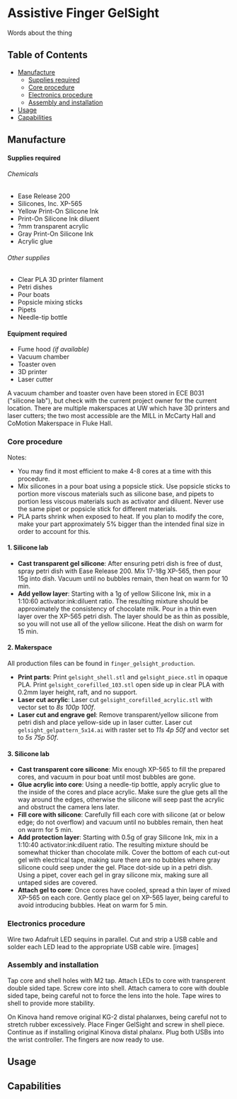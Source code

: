 # Assistive Finger GelSight

Words about the thing

## Table of Contents

* [Manufacture](#manufacture)  
  * [Supplies required](#supplies)  
  * [Core procedure](#coreprocedure)  
  * [Electronics procedure](#electronicsprocedure)  
  * [Assembly and installation](#aandi)  
* [Usage](#usage)
* [Capabilities](#capabilities)

## Manufacture

#### Supplies required<a name="supplies"/>
###### Chemicals
* Ease Release 200
* Silicones, Inc. XP-565
* Yellow Print-On Silicone Ink
* Print-On Silicone Ink diluent
* ?mm transparent acrylic
* Gray Print-On Silicone Ink
* Acrylic glue
<!--* Silicone glue-->
###### Other supplies
* Clear PLA 3D printer filament
* Petri dishes
* Pour boats
* Popsicle mixing sticks
* Pipets
* Needle-tip bottle

#### Equipment required
* Fume hood *(if available)*
* Vacuum chamber
* Toaster oven
* 3D printer
* Laser cutter

A vacuum chamber and toaster oven have been stored in ECE B031 ("silicone lab"), but check with the current project owner for the current location. There are multiple makerspaces at UW which have 3D printers and laser cutters; the two most accessible are the MILL in McCarty Hall and CoMotion Makerspace in Fluke Hall.

### Core procedure<a name="coreprocedure"/>  
Notes:
* You may find it most efficient to make 4-8 cores at a time with this procedure.
* Mix silicones in a pour boat using a popsicle stick. Use popsicle sticks to portion more viscous materials such as silicone base, and pipets to portion less viscous materials such as activator and diluent. Never use the same pipet or popsicle stick for different materials. 
* PLA parts shrink when exposed to heat. If you plan to modify the core, make your part approximately 5% bigger than the intended final size in order to account for this.
#### 1. Silicone lab
* __Cast transparent gel silicone__: After ensuring petri dish is free of dust, spray petri dish with Ease Release 200. Mix 17-18g XP-565, then pour 15g into dish. Vacuum until no bubbles remain, then heat on warm for 10 min.
* __Add yellow layer__: Starting with a 1g of yellow Silicone Ink, mix in a 1:10:60 activator:ink:diluent ratio. The resulting mixture should be approximately the consistency of chocolate milk. Pour in a thin even layer over the XP-565 petri dish. The layer should be as thin as possible, so you will not use all of the yellow silicone. Heat the dish on warm for 15 min.

#### 2. Makerspace
All production files can be found in `finger_gelsight_production`.
* **Print parts**: Print `gelsight_shell.stl` and `gelsight_piece.stl` in opaque PLA. Print `gelsight_corefilled_103.stl` open side up in clear PLA with 0.2mm layer height, raft, and no support.
* **Laser cut acrylic**: Laser cut `gelsight_corefilled_acrylic.stl` with vector set to *8s 100p 100f*.
* **Laser cut and engrave gel**: Remove transparent/yellow silicone from petri dish and place yellow-side up in laser cutter. Laser cut `gelsight_gelpattern_5x14.ai` with raster set to *11s 4p 50f* and vector set to *5s 75p 50f*.

#### 3. Silicone lab
* __Cast transparent core silicone__: Mix enough XP-565 to fill the prepared cores, and vacuum in pour boat until most bubbles are gone. 
* __Glue acrylic into core__: Using a needle-tip bottle, apply acrylic glue to the inside of the cores and place acrylic. Make sure the glue gets all the way around the edges, otherwise the silicone will seep past the acrylic and obstruct the camera lens later.
* __Fill core with silicone__: Carefully fill each core with silicone (at or below edge; do not overflow) and vacuum until no bubbles remain, then heat on warm for 5 min. 
* __Add protection layer__: Starting with 0.5g of gray Silicone Ink, mix in a 1:10:40 activator:ink:diluent ratio. The resulting mixture should be somewhat thicker than chocolate milk. Cover the bottom of each cut-out gel with electrical tape, making sure there are no bubbles where gray silicone could seep under the gel. Place dot-side up in a petri dish. Using a pipet, cover each gel in gray silicone mix, making sure all untaped sides are covered. 
* __Attach gel to core__: Once cores have cooled, spread a thin layer of mixed XP-565 on each core. Gently place gel on XP-565 layer, being careful to avoid introducing bubbles. Heat on warm for 5 min.

### Electronics procedure<a name="electronicsprocedure"/>
Wire two Adafruit LED sequins in parallel. Cut and strip a USB cable and solder each LED lead to the appropriate USB cable wire.
[images]

### Assembly and installation<a name="aandi"/>
Tap core and shell holes with M2 tap. Attach LEDs to core with transperent double sided tape. Screw core into shell. Attach camera to core with double sided tape, being careful not to force the lens into the hole. Tape wires to shell to provide more stability.

On Kinova hand remove original KG-2 distal phalanxes, being careful not to stretch rubber excessively. Place Finger GelSight and screw in shell piece. Continue as if installing original Kinova distal phalanx. Plug both USBs into the wrist controller. The fingers are now ready to use.

## Usage

## Capabilities
